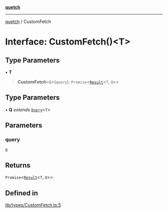 [**quetch**](../README.md)

***

[quetch](../README.md) / CustomFetch

# Interface: CustomFetch()\<T\>

## Type Parameters

• **T**

> **CustomFetch**\<`Q`\>(`query`): `Promise`\<[`Result`](../type-aliases/Result.md)\<`T`, `Q`\>\>

## Type Parameters

• **Q** *extends* [`Query`](../type-aliases/Query.md)\<`T`\>

## Parameters

### query

`Q`

## Returns

`Promise`\<[`Result`](../type-aliases/Result.md)\<`T`, `Q`\>\>

## Defined in

[lib/types/CustomFetch.ts:5](https://github.com/nevoland/quetch/blob/3b1cd3aac672a1a4d2ad52892d4fa09995f51627/lib/types/CustomFetch.ts#L5)
